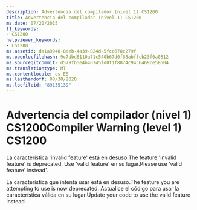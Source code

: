 ```yaml
---
description: Advertencia del compilador (nivel 1) CS1200
title: Advertencia del compilador (nivel 1) CS1200
ms.date: 07/20/2015
f1_keywords:
- CS1200
helpviewer_keywords:
- CS1200
ms.assetid: da1a9948-8deb-4a39-824d-5fcc678c279f
ms.openlocfilehash: 9c7dbd6110a71c540b67d0f88abffcb23f0a0812
ms.sourcegitcommit: d579fb5e4b46745fd0f1f8874c94c6469ce58604
ms.translationtype: MT
ms.contentlocale: es-ES
ms.lasthandoff: 08/30/2020
ms.locfileid: "89135139"
---
```

# <a name="compiler-warning-level-1-cs1200"></a><span data-ttu-id="9e6cf-103">Advertencia del compilador (nivel 1) CS1200</span><span class="sxs-lookup"><span data-stu-id="9e6cf-103">Compiler Warning (level 1) CS1200</span></span>
<span data-ttu-id="9e6cf-104">La característica 'invalid feature' está en desuso.</span><span class="sxs-lookup"><span data-stu-id="9e6cf-104">The feature 'invalid feature' is deprecated.</span></span> <span data-ttu-id="9e6cf-105">Use 'valid feature' en su lugar.</span><span class="sxs-lookup"><span data-stu-id="9e6cf-105">Please use 'valid feature' instead'.</span></span>  
  
 <span data-ttu-id="9e6cf-106">La característica que intenta usar está en desuso.</span><span class="sxs-lookup"><span data-stu-id="9e6cf-106">The feature you are attempting to use is now deprecated.</span></span> <span data-ttu-id="9e6cf-107">Actualice el código para usar la característica válida en su lugar.</span><span class="sxs-lookup"><span data-stu-id="9e6cf-107">Update your code to use the valid feature instead.</span></span>
